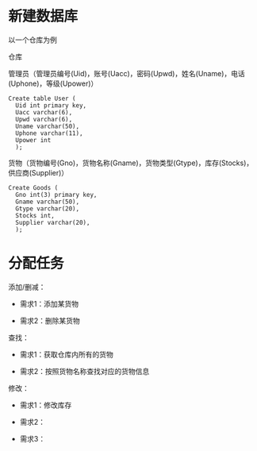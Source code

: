 # 新建数据库

  以一个仓库为例
  
  仓库 
  
  管理员（管理员编号(Uid)，账号(Uacc)，密码(Upwd)，姓名(Uname)，电话(Uphone)，等级(Upower)）
  
    Create table User (
      Uid int primary key,
      Uacc varchar(6),
      Upwd varchar(6),
      Uname varchar(50),
      Uphone varchar(11),
      Upower int
      );
  
  货物（货物编号(Gno)，货物名称(Gname)，货物类型(Gtype)，库存(Stocks)，供应商(Supplier)）
  
    Create Goods (
      Gno int(3) primary key,
      Gname varchar(50),
      Gtype varchar(20),
      Stocks int,
      Supplier varchar(20),
      );
  
  

# 分配任务

添加/删减：

 - 需求1：添加某货物 
  
 - 需求2：删除某货物

查找：

  - 需求1：获取仓库内所有的货物
  
  - 需求2：按照货物名称查找对应的货物信息
  
修改：

  - 需求1：修改库存

  - 需求2：
  
  - 需求3：


  
  
  
